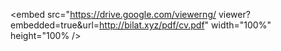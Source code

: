 


<embed src="https://drive.google.com/viewerng/
viewer?embedded=true&amp;url=http://bilat.xyz/pdf/cv.pdf" width="100%" height="100% />